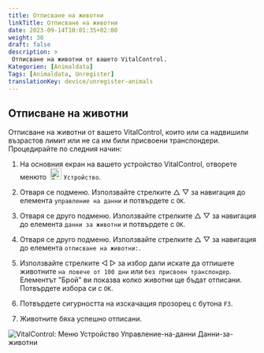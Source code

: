 ```yaml
---
title: Отписване на животни
linkTitle: Отписване на животни
date: 2023-09-14T10:01:35+02:00
weight: 30
draft: false
description: >
 Отписване на животни от вашето VitalControl.
Kategorien: [Animaldata]
Tags: [Animaldata, Unregister]
translationKey: device/unregister-animals
---
```

## Отписване на животни

Отписване на животни от вашето VitalControl, които или са надвишили възрастов лимит или не са им били присвоени транспондери. Процедирайте по следния начин:

1. На основния екран на вашето устройство VitalControl, отворете менюто &nbsp;<img src="/icons/device.svg" width="23" align="bottom" alt="Device" /> `Устройство`.

2. Отваря се подменю. Използвайте стрелките △ ▽ за навигация до елемента `управление на данни` и потвърдете с `OK`.

3. Отваря се друго подменю. Използвайте стрелките △ ▽ за навигация до елемента `данни за животни` и потвърдете с `OK`.

4. Отваря се друго подменю. Използвайте стрелките △ ▽ за навигация до елемента `отписване на животни:`.

5. Използвайте стрелките ◁ ▷ за избор дали искате да отпишете животните `на повече от 100 дни` или `без присвоен транспондер`. Елементът "Брой" ви показва колко животни ще бъдат отписани. Потвърдете избора си с `OK`.

6. Потвърдете сигурността на изскачащия прозорец с бутона `F3`.

7. Животните бяха успешно отписани.

![VitalControl: Меню Устройство Управление-на-данни Данни-за-животни](../images/unregister.png "Отписване")
